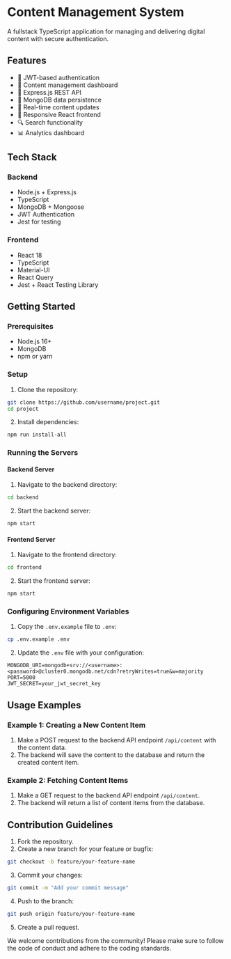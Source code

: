# Content Management System

A fullstack TypeScript application for managing and delivering digital content with secure authentication.

## Features

- 🔐 JWT-based authentication
- 📄 Content management dashboard
- 🚀 Express.js REST API
- 💾 MongoDB data persistence
- 🔄 Real-time content updates
- 📱 Responsive React frontend
- 🔍 Search functionality
- 📊 Analytics dashboard

## Tech Stack

### Backend
- Node.js + Express.js
- TypeScript
- MongoDB + Mongoose
- JWT Authentication
- Jest for testing

### Frontend
- React 18
- TypeScript
- Material-UI
- React Query
- Jest + React Testing Library

## Getting Started

### Prerequisites
- Node.js 16+
- MongoDB
- npm or yarn

### Setup

1. Clone the repository:
```bash
git clone https://github.com/username/project.git
cd project
```
2. Install dependencies:
```bash
npm run install-all
```

### Running the Servers

#### Backend Server
1. Navigate to the backend directory:
```bash
cd backend
```
2. Start the backend server:
```bash
npm start
```

#### Frontend Server
1. Navigate to the frontend directory:
```bash
cd frontend
```
2. Start the frontend server:
```bash
npm start
```

### Configuring Environment Variables

1. Copy the `.env.example` file to `.env`:
```bash
cp .env.example .env
```
2. Update the `.env` file with your configuration:
```env
MONGODB_URI=mongodb+srv://<username>:<password>@cluster0.mongodb.net/cdn?retryWrites=true&w=majority
PORT=5000
JWT_SECRET=your_jwt_secret_key
```

## Usage Examples

### Example 1: Creating a New Content Item
1. Make a POST request to the backend API endpoint `/api/content` with the content data.
2. The backend will save the content to the database and return the created content item.

### Example 2: Fetching Content Items
1. Make a GET request to the backend API endpoint `/api/content`.
2. The backend will return a list of content items from the database.

## Contribution Guidelines

1. Fork the repository.
2. Create a new branch for your feature or bugfix:
```bash
git checkout -b feature/your-feature-name
```
3. Commit your changes:
```bash
git commit -m "Add your commit message"
```
4. Push to the branch:
```bash
git push origin feature/your-feature-name
```
5. Create a pull request.

We welcome contributions from the community! Please make sure to follow the code of conduct and adhere to the coding standards.


